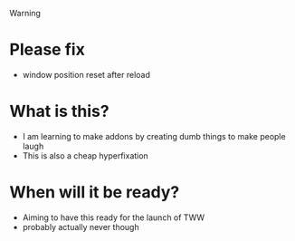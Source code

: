 >[!WARNING]
># Please fix
>- window position reset after reload

# What is this?
- I am learning to make addons by creating dumb things to make people laugh
- This is also a cheap hyperfixation

# When will it be ready?
- Aiming to have this ready for the launch of TWW 
- probably actually never though